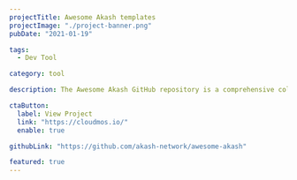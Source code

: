```yaml
---
projectTitle: Awesome Akash templates
projectImage: "./project-banner.png"
pubDate: "2021-01-19"

tags:
  - Dev Tool

category: tool

description: The Awesome Akash GitHub repository is a comprehensive collection of SDL templates

ctaButton:
  label: View Project
  link: "https://cloudmos.io/"
  enable: true

githubLink: "https://github.com/akash-network/awesome-akash"

featured: true
---
```

